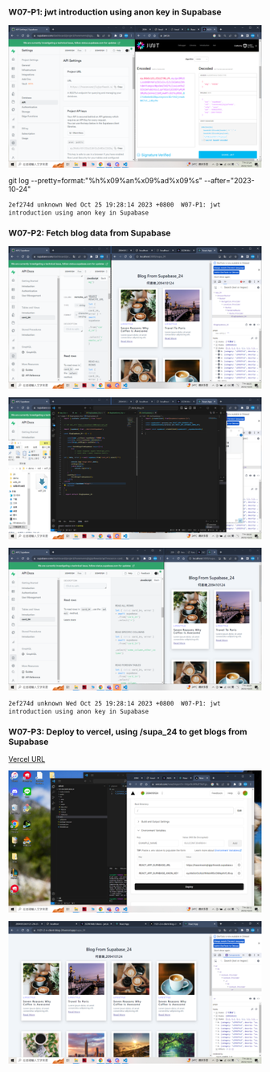 ### W07-P1: jwt introduction using anon key in Supabase
 
![](w07-p1.png)
 

 git log --pretty=format:"%h%x09%an%x09%ad%x09%s" --after="2023-10-24"


 ```
 2ef274d unknown Wed Oct 25 19:28:14 2023 +0800  W07-P1: jwt introduction using anon key in Supabase
 ```

  ### W07-P2: Fetch blog data from Supabase
 
![](w07-p2-1.png)
 
![](w07-p2-2.png)
 
![](w07-p2-3.png)
 
 ```
 2ef274d unknown Wed Oct 25 19:28:14 2023 +0800  W07-P1: jwt introduction using anon key in Supabase
 ```


 ### W07-P3: Deploy to vercel, using /supa_24 to get blogs from Supabase
 
[Vercel URL](https://1121-2-n-client-blog-24.vercel.app/supa_24)
 
![](w07-p3-1.png)
 
![](w07-p3-2.png)